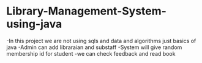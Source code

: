 # Library-Management-System-using-java
-In this project we are not using sqls and data and algorithms just basics of java
-Admin can add libraraian and substaff
-System will give random membership id for student
-we can check feedback and read book
